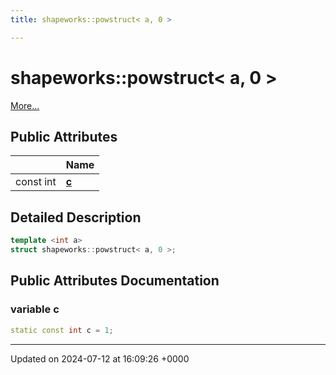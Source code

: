 ```yaml
---
title: shapeworks::powstruct< a, 0 >

---
```


# shapeworks::powstruct< a, 0 >



 [More...](#detailed-description)

## Public Attributes

|                | Name           |
| -------------- | -------------- |
| const int | **[c](../Classes/structshapeworks_1_1powstruct_3_01a_00_010_01_4.md#variable-c)**  |

## Detailed Description

```cpp
template <int a>
struct shapeworks::powstruct< a, 0 >;
```

## Public Attributes Documentation

### variable c

```cpp
static const int c = 1;
```


-------------------------------

Updated on 2024-07-12 at 16:09:26 +0000